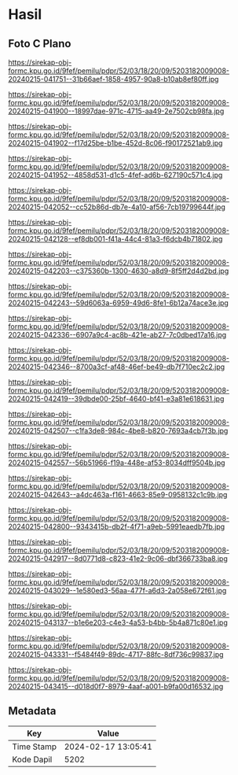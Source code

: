# Hasil

## Foto C Plano

https://sirekap-obj-formc.kpu.go.id/9fef/pemilu/pdpr/52/03/18/20/09/5203182009008-20240215-041751--31b66aef-1858-4957-90a8-b10ab8ef80ff.jpg

https://sirekap-obj-formc.kpu.go.id/9fef/pemilu/pdpr/52/03/18/20/09/5203182009008-20240215-041900--18997dae-971c-4715-aa49-2e7502cb98fa.jpg

https://sirekap-obj-formc.kpu.go.id/9fef/pemilu/pdpr/52/03/18/20/09/5203182009008-20240215-041902--f17d25be-b1be-452d-8c06-f90172521ab9.jpg

https://sirekap-obj-formc.kpu.go.id/9fef/pemilu/pdpr/52/03/18/20/09/5203182009008-20240215-041952--4858d531-d1c5-4fef-ad6b-627190c571c4.jpg

https://sirekap-obj-formc.kpu.go.id/9fef/pemilu/pdpr/52/03/18/20/09/5203182009008-20240215-042052--cc52b86d-db7e-4a10-af56-7cb19799644f.jpg

https://sirekap-obj-formc.kpu.go.id/9fef/pemilu/pdpr/52/03/18/20/09/5203182009008-20240215-042128--ef8db001-f41a-44c4-81a3-f6dcb4b71802.jpg

https://sirekap-obj-formc.kpu.go.id/9fef/pemilu/pdpr/52/03/18/20/09/5203182009008-20240215-042203--c375360b-1300-4630-a8d9-8f5ff2d4d2bd.jpg

https://sirekap-obj-formc.kpu.go.id/9fef/pemilu/pdpr/52/03/18/20/09/5203182009008-20240215-042243--59d6063a-6959-49d6-8fe1-6b12a74ace3e.jpg

https://sirekap-obj-formc.kpu.go.id/9fef/pemilu/pdpr/52/03/18/20/09/5203182009008-20240215-042336--6907a9c4-ac8b-421e-ab27-7c0dbed17a16.jpg

https://sirekap-obj-formc.kpu.go.id/9fef/pemilu/pdpr/52/03/18/20/09/5203182009008-20240215-042346--8700a3cf-af48-46ef-be49-db7f710ec2c2.jpg

https://sirekap-obj-formc.kpu.go.id/9fef/pemilu/pdpr/52/03/18/20/09/5203182009008-20240215-042419--39dbde00-25bf-4640-bf41-e3a81e618631.jpg

https://sirekap-obj-formc.kpu.go.id/9fef/pemilu/pdpr/52/03/18/20/09/5203182009008-20240215-042507--c1fa3de8-984c-4be8-b820-7693a4cb7f3b.jpg

https://sirekap-obj-formc.kpu.go.id/9fef/pemilu/pdpr/52/03/18/20/09/5203182009008-20240215-042557--56b51966-f19a-448e-af53-8034dff9504b.jpg

https://sirekap-obj-formc.kpu.go.id/9fef/pemilu/pdpr/52/03/18/20/09/5203182009008-20240215-042643--a4dc463a-f161-4663-85e9-0958132c1c9b.jpg

https://sirekap-obj-formc.kpu.go.id/9fef/pemilu/pdpr/52/03/18/20/09/5203182009008-20240215-042800--9343415b-db2f-4f71-a9eb-5991eaedb7fb.jpg

https://sirekap-obj-formc.kpu.go.id/9fef/pemilu/pdpr/52/03/18/20/09/5203182009008-20240215-042917--8d0771d8-c823-41e2-9c06-dbf366733ba8.jpg

https://sirekap-obj-formc.kpu.go.id/9fef/pemilu/pdpr/52/03/18/20/09/5203182009008-20240215-043029--1e580ed3-56aa-477f-a6d3-2a058e672f61.jpg

https://sirekap-obj-formc.kpu.go.id/9fef/pemilu/pdpr/52/03/18/20/09/5203182009008-20240215-043137--b1e6e203-c4e3-4a53-b4bb-5b4a871c80e1.jpg

https://sirekap-obj-formc.kpu.go.id/9fef/pemilu/pdpr/52/03/18/20/09/5203182009008-20240215-043331--f5484f49-89dc-4717-88fc-8df736c99837.jpg

https://sirekap-obj-formc.kpu.go.id/9fef/pemilu/pdpr/52/03/18/20/09/5203182009008-20240215-043415--d018d0f7-8979-4aaf-a001-b9fa00d16532.jpg


## Metadata

| Key        | Value               |
| ---------- | ------------------- |
| Time Stamp | 2024-02-17 13:05:41 |
| Kode Dapil | 5202                |



